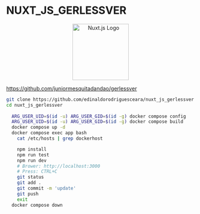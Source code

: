 # NUXT_JS_GERLESSVER

<p align="center">
  <img src="https://nuxt.com/assets/design-kit/icon-green.svg" alt="Nuxt.js Logo" width="150"/>
</p>

https://github.com/juniormesquitadandao/gerlessver

```bash
git clone https://github.com/edinaldorodriguesceara/nuxt_js_gerlessver
cd nuxt_js_gerlessver
  
  ARG_USER_UID=$(id -u) ARG_USER_GID=$(id -g) docker compose config
  ARG_USER_UID=$(id -u) ARG_USER_GID=$(id -g) docker compose build
  docker compose up -d
  docker compose exec app bash
    cat /etc/hosts | grep dockerhost

    npm install
    npm run test
    npm run dev
    # Brower: http://localhost:3000
    # Press: CTRL+C
    git status
    git add .
    git commit -m 'update'
    git push
    exit
  docker compose down
